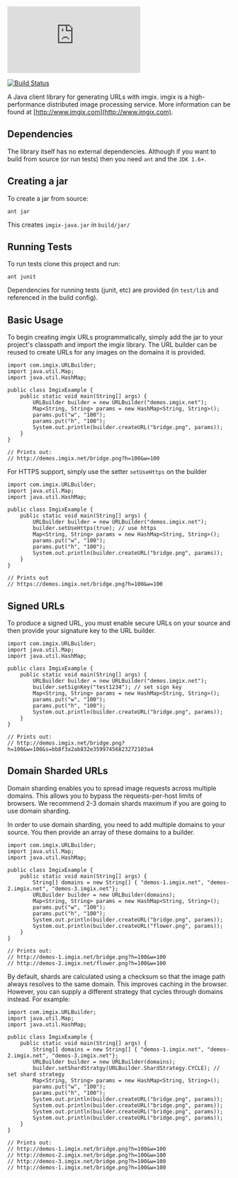 ![imgix logo](https://assets.imgix.net/imgix-logo-web-2014.pdf?page=2&fm=png&w=200&h=200)

[![Build Status](https://travis-ci.org/imgix/imgix-java.png?branch=master)](https://travis-ci.org/imgix/imgix-java)

A Java client library for generating URLs with imgix. imgix is a high-performance
distributed image processing service. More information can be found at
[http://www.imgix.com](http://www.imgix.com).


Dependencies
------------

The library itself has no external dependencies. Although if you want to build from source (or run tests) then you need `ant` and the `JDK 1.6+`.

Creating a jar
--------------

To create a jar from source:

    ant jar

This creates `imgix-java.jar` in `build/jar/`

Running Tests
-------------

To run tests clone this project and run:

    ant junit

Dependencies for running tests (junit, etc) are provided (in `test/lib` and referenced in the build config).

Basic Usage
-----------

To begin creating imgix URLs programmatically, simply add the jar to your project's classpath and import the imgix library. The URL builder can be reused to create URLs for any
images on the domains it is provided.


    import com.imgix.URLBuilder;
    import java.util.Map;
    import java.util.HashMap;

    public class ImgixExample {
        public static void main(String[] args) {
            URLBuilder builder = new URLBuilder("demos.imgix.net");
            Map<String, String> params = new HashMap<String, String>();
            params.put("w", "100");
            params.put("h", "100");
            System.out.println(builder.createURL("bridge.png", params));
        }
    }

    // Prints out:
    // http://demos.imgix.net/bridge.png?h=100&w=100


For HTTPS support, simply use the setter `setUseHttps` on the builder

    import com.imgix.URLBuilder;
    import java.util.Map;
    import java.util.HashMap;

    public class ImgixExample {
        public static void main(String[] args) {
            URLBuilder builder = new URLBuilder("demos.imgix.net");
            builder.setUseHttps(true); // use https
            Map<String, String> params = new HashMap<String, String>();
            params.put("w", "100");
            params.put("h", "100");
            System.out.println(builder.createURL("bridge.png", params));
        }
    }

    // Prints out
    // https://demos.imgix.net/bridge.png?h=100&w=100


Signed URLs
-----------

To produce a signed URL, you must enable secure URLs on your source and then
provide your signature key to the URL builder.

    import com.imgix.URLBuilder;
    import java.util.Map;
    import java.util.HashMap;

    public class ImgixExample {
        public static void main(String[] args) {
            URLBuilder builder = new URLBuilder("demos.imgix.net");
            builder.setSignKey("test1234"); // set sign key
            Map<String, String> params = new HashMap<String, String>();
            params.put("w", "100");
            params.put("h", "100");
            System.out.println(builder.createURL("bridge.png", params));
        }
    }

	// Prints out:
    // http://demos.imgix.net/bridge.png?h=100&w=100&s=bb8f3a2ab832e35997456823272103a4


Domain Sharded URLs
-------------------

Domain sharding enables you to spread image requests across multiple domains.
This allows you to bypass the requests-per-host limits of browsers. We
recommend 2-3 domain shards maximum if you are going to use domain sharding.

In order to use domain sharding, you need to add multiple domains to your 
source. You then provide an array of these domains to a builder.

    import com.imgix.URLBuilder;
    import java.util.Map;
    import java.util.HashMap;

    public class ImgixExample {
        public static void main(String[] args) {
            String[] domains = new String[] { "demos-1.imgix.net", "demos-2.imgix.net", "demos-3.imgix.net"};
            URLBuilder builder = new URLBuilder(domains);
            Map<String, String> params = new HashMap<String, String>();
            params.put("w", "100");
            params.put("h", "100");
            System.out.println(builder.createURL("bridge.png", params));
            System.out.println(builder.createURL("flower.png", params));
        }
    }

    // Prints out:
    // http://demos-1.imgix.net/bridge.png?h=100&w=100
    // http://demos-2.imgix.net/flower.png?h=100&w=100


By default, shards are calculated using a checksum so that the image path
always resolves to the same domain. This improves caching in the browser. 
However, you can supply a different strategy that cycles through domains 
instead. For example:

    import com.imgix.URLBuilder;
    import java.util.Map;
    import java.util.HashMap;

    public class ImgixExample {
        public static void main(String[] args) {
            String[] domains = new String[] { "demos-1.imgix.net", "demos-2.imgix.net", "demos-3.imgix.net"};
            URLBuilder builder = new URLBuilder(domains);
            builder.setShardStratgy(URLBuilder.ShardStrategy.CYCLE); // set shard strategy
            Map<String, String> params = new HashMap<String, String>();
            params.put("w", "100");
            params.put("h", "100");
            System.out.println(builder.createURL("bridge.png", params));
            System.out.println(builder.createURL("bridge.png", params));
            System.out.println(builder.createURL("bridge.png", params));
            System.out.println(builder.createURL("bridge.png", params));
        }
    }

    // Prints out:
    // http://demos-1.imgix.net/bridge.png?h=100&w=100
    // http://demos-2.imgix.net/bridge.png?h=100&w=100
    // http://demos-3.imgix.net/bridge.png?h=100&w=100
    // http://demos-1.imgix.net/bridge.png?h=100&w=100
